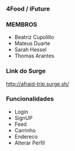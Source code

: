 ### 4Food / iFuture

### MEMBROS
- Beatriz Cupolillo 
- Mateus Duarte
- Sarah Hessel
- Thomas Arantes

### Link do Surge

http://afraid-trip.surge.sh/

### Funcionalidades
- Login
- SignUP
- Feed
- Carrinho
- Endereco
- Alterar Perfil

